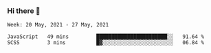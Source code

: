 ### Hi there 👋

<!--START_SECTION:waka-->
```text
Week: 20 May, 2021 - 27 May, 2021

JavaScript   49 mins         ███████████████████████░░   91.64 % 
SCSS         3 mins          █▓░░░░░░░░░░░░░░░░░░░░░░░   06.84 % 
```
<!--END_SECTION:waka-->
